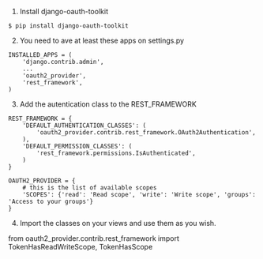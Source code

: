 
1. Install django-oauth-toolkit
```
$ pip install django-oauth-toolkit
```

2. You need to ave at least these apps on settings.py

```
INSTALLED_APPS = (
    'django.contrib.admin',
    ...
    'oauth2_provider',
    'rest_framework',
)
```
3. Add the autentication class to the REST_FRAMEWORK
```
REST_FRAMEWORK = {
    'DEFAULT_AUTHENTICATION_CLASSES': (
        'oauth2_provider.contrib.rest_framework.OAuth2Authentication',
    ),
    'DEFAULT_PERMISSION_CLASSES': (
        'rest_framework.permissions.IsAuthenticated',
    )
}

OAUTH2_PROVIDER = {
    # this is the list of available scopes
    'SCOPES': {'read': 'Read scope', 'write': 'Write scope', 'groups': 'Access to your groups'}
}
```

4. Import the classes on your views and use them as you wish.

from oauth2_provider.contrib.rest_framework import TokenHasReadWriteScope, TokenHasScope
